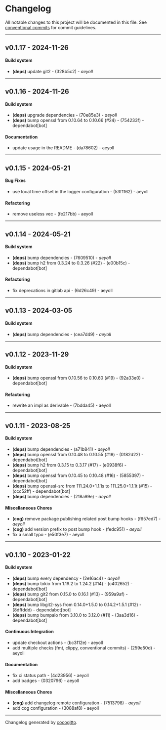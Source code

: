 # Changelog
All notable changes to this project will be documented in this file. See [conventional commits](https://www.conventionalcommits.org/) for commit guidelines.

- - -
## v0.1.17 - 2024-11-26
#### Build system
- **(deps)** update git2 - (328b5c2) - *aeyoll*

- - -

## v0.1.16 - 2024-11-26
#### Build system
- **(deps)** upgrade dependencies - (70e85e3) - *aeyoll*
- **(deps)** bump openssl from 0.10.64 to 0.10.66 (#24) - (754233f) - dependabot[bot]
#### Documentation
- update usage in the README - (da78602) - aeyoll

- - -

## v0.1.15 - 2024-05-21
#### Bug Fixes
- use local time offset in the logger configuration - (53f1162) - aeyoll
#### Refactoring
- remove useless vec - (fe217bb) - aeyoll

- - -

## v0.1.14 - 2024-05-21
#### Build system
- **(deps)** bump dependencies - (7609510) - *aeyoll*
- **(deps)** bump h2 from 0.3.24 to 0.3.26 (#22) - (e00b15c) - dependabot[bot]
#### Refactoring
- fix deprecations in gitlab api - (6d26c49) - aeyoll

- - -

## v0.1.13 - 2024-03-05
#### Build system
- **(deps)** bump dependencies - (cea7d49) - *aeyoll*

- - -

## v0.1.12 - 2023-11-29
#### Build system
- **(deps)** bump openssl from 0.10.56 to 0.10.60 (#19) - (92a33e0) - dependabot[bot]
#### Refactoring
- rewrite an impl as derivable - (7bdda45) - aeyoll

- - -

## v0.1.11 - 2023-08-25
#### Build system
- **(deps)** bump dependencies - (a71b841) - *aeyoll*
- **(deps)** bump openssl from 0.10.48 to 0.10.55 (#18) - (0182d22) - dependabot[bot]
- **(deps)** bump h2 from 0.3.15 to 0.3.17 (#17) - (e0938f6) - dependabot[bot]
- **(deps)** bump openssl from 0.10.45 to 0.10.48 (#16) - (5855397) - dependabot[bot]
- **(deps)** bump openssl-src from 111.24.0+1.1.1s to 111.25.0+1.1.1t (#15) - (ccc52ff) - dependabot[bot]
- **(deps)** bump dependencies - (218a99e) - *aeyoll*
#### Miscellaneous Chores
- **(cog)** remove package publishing related post bump hooks - (f657ed7) - *aeyoll*
- **(cog)** add version prefix to post bump hook - (fedc951) - *aeyoll*
- fix a small typo - (e50f3e7) - aeyoll

- - -

## v0.1.10 - 2023-01-22
#### Build system
- **(deps)** bump every dependency - (2e16ac4) - *aeyoll*
- **(deps)** bump tokio from 1.19.2 to 1.24.2 (#14) - (c402652) - dependabot[bot]
- **(deps)** bump git2 from 0.15.0 to 0.16.1 (#13) - (959a9af) - dependabot[bot]
- **(deps)** bump libgit2-sys from 0.14.0+1.5.0 to 0.14.2+1.5.1 (#12) - (8dffddd) - dependabot[bot]
- **(deps)** bump bumpalo from 3.10.0 to 3.12.0 (#11) - (3aa3d16) - dependabot[bot]
#### Continuous Integration
- update checkout actions - (bc3f12e) - aeyoll
- add multiple checks (fmt, clippy, conventional commits) - (259e50d) - aeyoll
#### Documentation
- fix ci status path - (4d23956) - aeyoll
- add badges - (0320796) - aeyoll
#### Miscellaneous Chores
- **(cog)** add changelog remote configuration - (7513798) - *aeyoll*
- add cog configuration - (3088af8) - aeyoll

- - -

Changelog generated by [cocogitto](https://github.com/cocogitto/cocogitto).
